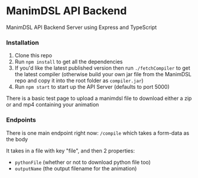 # ManimDSL API Backend

ManimDSL API Backend Server using Express and TypeScript


### Installation

1. Clone this repo
2. Run `npm install` to get all the dependencies
3. If you'd like the latest published version then run `./fetchCompiler` to get the latest compiler (otherwise build 
your own jar file from the ManimDSL repo and copy it into the root folder as `compiler.jar`)
4. Run `npm start` to start up the API Server (defaults to port 5000)

There is a basic test page to upload a manimdsl file to download either a zip or and mp4 containing your animation

### Endpoints

There is one main endpoint right now: `/compile` which takes a form-data as the body

It takes in a file with key "file", and then 2 properties: 
 - `pythonFile` (whether or not to download python file too)
 - `outputName` (the output filename for the animation) 
 
 
